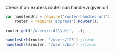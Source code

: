 Check if an express router can handle a given url.

```javascript
var handlesUrl = require('router-handles-url'),
	router = require('express').Router();

router.get('/users/:id(\\d+)', ..);

handlesUrl(router, '/users/123') //true
handlesUrl(router, '/users/bob') //false
```